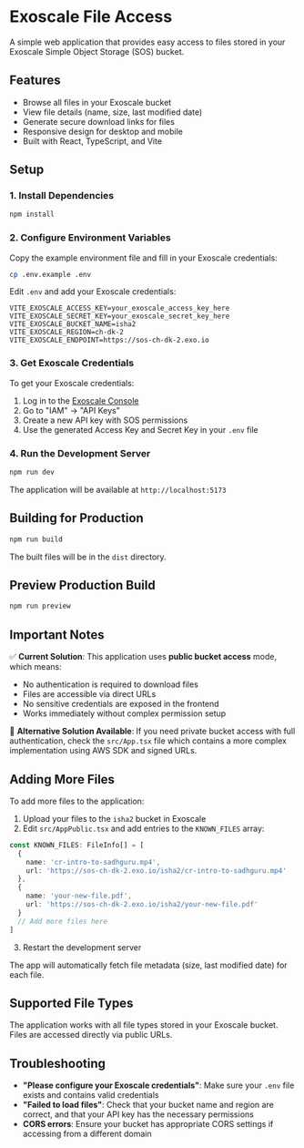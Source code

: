# Exoscale File Access

A simple web application that provides easy access to files stored in your Exoscale Simple Object Storage (SOS) bucket.

## Features

- Browse all files in your Exoscale bucket
- View file details (name, size, last modified date)
- Generate secure download links for files
- Responsive design for desktop and mobile
- Built with React, TypeScript, and Vite

## Setup

### 1. Install Dependencies

```bash
npm install
```

### 2. Configure Environment Variables

Copy the example environment file and fill in your Exoscale credentials:

```bash
cp .env.example .env
```

Edit `.env` and add your Exoscale credentials:

```env
VITE_EXOSCALE_ACCESS_KEY=your_exoscale_access_key_here
VITE_EXOSCALE_SECRET_KEY=your_exoscale_secret_key_here
VITE_EXOSCALE_BUCKET_NAME=isha2
VITE_EXOSCALE_REGION=ch-dk-2
VITE_EXOSCALE_ENDPOINT=https://sos-ch-dk-2.exo.io
```

### 3. Get Exoscale Credentials

To get your Exoscale credentials:

1. Log in to the [Exoscale Console](https://portal.exoscale.com/)
2. Go to "IAM" → "API Keys"
3. Create a new API key with SOS permissions
4. Use the generated Access Key and Secret Key in your `.env` file

### 4. Run the Development Server

```bash
npm run dev
```

The application will be available at `http://localhost:5173`

## Building for Production

```bash
npm run build
```

The built files will be in the `dist` directory.

## Preview Production Build

```bash
npm run preview
```

## Important Notes

✅ **Current Solution**: This application uses **public bucket access** mode, which means:
- No authentication is required to download files
- Files are accessible via direct URLs
- No sensitive credentials are exposed in the frontend
- Works immediately without complex permission setup

🔧 **Alternative Solution Available**: If you need private bucket access with full authentication, check the `src/App.tsx` file which contains a more complex implementation using AWS SDK and signed URLs.

## Adding More Files

To add more files to the application:

1. Upload your files to the `isha2` bucket in Exoscale
2. Edit `src/AppPublic.tsx` and add entries to the `KNOWN_FILES` array:

```typescript
const KNOWN_FILES: FileInfo[] = [
  {
    name: 'cr-intro-to-sadhguru.mp4',
    url: 'https://sos-ch-dk-2.exo.io/isha2/cr-intro-to-sadhguru.mp4'
  },
  {
    name: 'your-new-file.pdf',
    url: 'https://sos-ch-dk-2.exo.io/isha2/your-new-file.pdf'
  }
  // Add more files here
]
```

3. Restart the development server

The app will automatically fetch file metadata (size, last modified date) for each file.

## Supported File Types

The application works with all file types stored in your Exoscale bucket. Files are accessed directly via public URLs.

## Troubleshooting

- **"Please configure your Exoscale credentials"**: Make sure your `.env` file exists and contains valid credentials
- **"Failed to load files"**: Check that your bucket name and region are correct, and that your API key has the necessary permissions
- **CORS errors**: Ensure your bucket has appropriate CORS settings if accessing from a different domain
